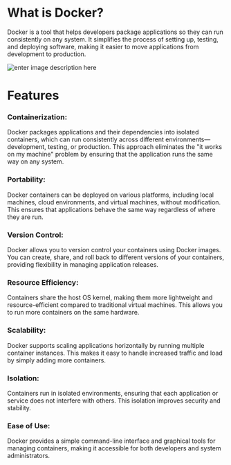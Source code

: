 

# **What is Docker?**

Docker is a tool that helps developers package applications so they can run consistently on any system. It simplifies the process of setting up, testing, and deploying software, making it easier to move applications from development to production.


![enter image description here](https://res.cloudinary.com/daq5wtdhb/image/upload/c_crop,w_1150,h_550,g_auto/v1724065359/resized_image_1_m549ry.png)
# **Features**

### Containerization:
Docker packages applications and their dependencies into isolated containers, which can run consistently across different environments—development, testing, or production. This approach eliminates the "it works on my machine" problem by ensuring that the application runs the same way on any system.

### Portability:

Docker containers can be deployed on various platforms, including local machines, cloud environments, and virtual machines, without modification. This ensures that applications behave the same way regardless of where they are run.

### Version Control:
Docker allows you to version control your containers using Docker images. You can create, share, and roll back to different versions of your containers, providing flexibility in managing application releases.

### Resource Efficiency:
Containers share the host OS kernel, making them more lightweight and resource-efficient compared to traditional virtual machines. This allows you to run more containers on the same hardware.

### Scalability:
Docker supports scaling applications horizontally by running multiple container instances. This makes it easy to handle increased traffic and load by simply adding more containers.

### Isolation:
Containers run in isolated environments, ensuring that each application or service does not interfere with others. This isolation improves security and stability.

### Ease of Use:
Docker provides a simple command-line interface and graphical tools for managing containers, making it accessible for both developers and system administrators.





<!--stackedit_data:
eyJoaXN0b3J5IjpbMTc5MTkzMDYxOSwxODA4Mjc5NTk4LC01Nj
A4OTU1NzYsLTg2ODE1ODc4LC0xNDQ2NTk2NDcsMTQzNDY0MDUw
NCwtODE3MzM2NTYyLDE5NDIyMjI0MTUsLTY3MzA5NzgyMiwtMT
U0NzA0NTA0NiwtNjczMDk3ODIyLDQzNjk5ODE3LC0zNzg1ODQz
MzcsLTIyODA0NjIxMl19
-->